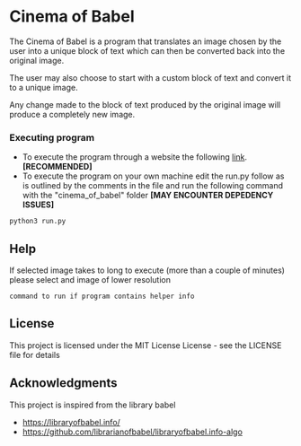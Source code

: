 # Cinema of Babel

The Cinema of Babel is a program that translates an image chosen by the user into a unique block of text which can then be converted back into the original image.

The user may also choose to start with a custom block of text and convert it to a unique image.

Any change made to the block of text produced by the original image will produce a completely new image.


### Executing program

* To execute the program through a website the following [link](www.google.com). **[RECOMMENDED]**
* To execute the program on your own machine edit the run.py follow as is outlined by the comments in the file and run the following command with the "cinema_of_babel" folder **[MAY ENCOUNTER DEPEDENCY ISSUES]**

```
python3 run.py 
```

## Help

If selected image takes to long to execute (more than a couple of minutes) please select and image of lower resolution

```
command to run if program contains helper info
```

## License

This project is licensed under the MIT License License - see the LICENSE file for details

## Acknowledgments

This project is inspired from the library babel
* https://libraryofbabel.info/
* https://github.com/librarianofbabel/libraryofbabel.info-algo
 

